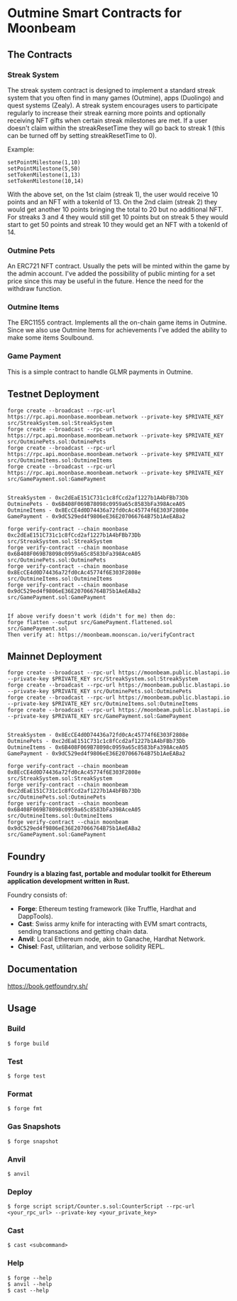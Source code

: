 # Outmine Smart Contracts for Moonbeam

## The Contracts

### Streak System
The streak system contract is designed to implement a standard streak system that you often find in many games (Outmine), apps (Duolingo) and quest systems (Zealy). A streak system encourages users to participate regularly to increase their streak earning more points and optionally receiving NFT gifts when certain streak milestones are met. If a user doesn't claim within the streakResetTime they will go back to streak 1 (this can be turned off by setting streakResetTime to 0).

Example:
```code
setPointMilestone(1,10)
setPointMilestone(5,50)
setTokenMilestone(1,13)
setTokenMilestone(10,14)
```
With the above set, on the 1st claim (streak 1), the user would receive 10 points and an NFT with a tokenId of 13. On the 2nd claim (streak 2) they would get another 10 points bringing the total to 20 but no additional NFT. For streaks 3 and 4 they would still get 10 points but on streak 5 they would start to get 50 points and streak 10 they would get an NFT with a tokenId of 14.


### Outmine Pets
An ERC721 NFT contract. Usually the pets will be minted within the game by the admin account. I've added the possibility of public minting for a set price since this may be useful in the future. Hence the need for the withdraw function.

### Outmine Items
The ERC1155 contract. Implements all the on-chain game items in Outmine. Since we also use Outmine Items for achievements I've added the ability to make some items Soulbound.

### Game Payment
This is a simple contract to handle GLMR payments in Outmine.


## Testnet Deployment
```
forge create --broadcast --rpc-url https://rpc.api.moonbase.moonbeam.network --private-key $PRIVATE_KEY src/StreakSystem.sol:StreakSystem
forge create --broadcast --rpc-url https://rpc.api.moonbase.moonbeam.network --private-key $PRIVATE_KEY src/OutminePets.sol:OutminePets
forge create --broadcast --rpc-url https://rpc.api.moonbase.moonbeam.network --private-key $PRIVATE_KEY src/OutmineItems.sol:OutmineItems
forge create --broadcast --rpc-url https://rpc.api.moonbase.moonbeam.network --private-key $PRIVATE_KEY src/GamePayment.sol:GamePayment


StreakSystem - 0xc2dEaE151C731c1c8fCcd2af1227b1A4bFBb73Db
OutminePets - 0x6B408F069B78098c0959a65c8583bFa398AceA05
OutmineItems - 0x8EcCE4d0D74436a72fd0cAc45774f6E303F2808e
GamePayment - 0x9dC529ed4f9806eE36E207066764B75b1AeEABa2

forge verify-contract --chain moonbase 0xc2dEaE151C731c1c8fCcd2af1227b1A4bFBb73Db src/StreakSystem.sol:StreakSystem
forge verify-contract --chain moonbase 0x6B408F069B78098c0959a65c8583bFa398AceA05 src/OutminePets.sol:OutminePets
forge verify-contract --chain moonbase 0x8EcCE4d0D74436a72fd0cAc45774f6E303F2808e src/OutmineItems.sol:OutmineItems
forge verify-contract --chain moonbase 0x9dC529ed4f9806eE36E207066764B75b1AeEABa2 src/GamePayment.sol:GamePayment


If above verify doesn't work (didn't for me) then do:
forge flatten --output src/GamePayment.flattened.sol src/GamePayment.sol
Then verify at: https://moonbeam.moonscan.io/verifyContract

```

## Mainnet Deployment
```
forge create --broadcast --rpc-url https://moonbeam.public.blastapi.io --private-key $PRIVATE_KEY src/StreakSystem.sol:StreakSystem
forge create --broadcast --rpc-url https://moonbeam.public.blastapi.io --private-key $PRIVATE_KEY src/OutminePets.sol:OutminePets
forge create --broadcast --rpc-url https://moonbeam.public.blastapi.io --private-key $PRIVATE_KEY src/OutmineItems.sol:OutmineItems
forge create --broadcast --rpc-url https://moonbeam.public.blastapi.io --private-key $PRIVATE_KEY src/GamePayment.sol:GamePayment


StreakSystem - 0x8EcCE4d0D74436a72fd0cAc45774f6E303F2808e
OutminePets - 0xc2dEaE151C731c1c8fCcd2af1227b1A4bFBb73Db
OutmineItems - 0x6B408F069B78098c0959a65c8583bFa398AceA05
GamePayment - 0x9dC529ed4f9806eE36E207066764B75b1AeEABa2

forge verify-contract --chain moonbeam 0x8EcCE4d0D74436a72fd0cAc45774f6E303F2808e src/StreakSystem.sol:StreakSystem
forge verify-contract --chain moonbeam 0xc2dEaE151C731c1c8fCcd2af1227b1A4bFBb73Db src/OutminePets.sol:OutminePets
forge verify-contract --chain moonbeam 0x6B408F069B78098c0959a65c8583bFa398AceA05 src/OutmineItems.sol:OutmineItems
forge verify-contract --chain moonbeam 0x9dC529ed4f9806eE36E207066764B75b1AeEABa2 src/GamePayment.sol:GamePayment

```



## Foundry

**Foundry is a blazing fast, portable and modular toolkit for Ethereum application development written in Rust.**

Foundry consists of:

-   **Forge**: Ethereum testing framework (like Truffle, Hardhat and DappTools).
-   **Cast**: Swiss army knife for interacting with EVM smart contracts, sending transactions and getting chain data.
-   **Anvil**: Local Ethereum node, akin to Ganache, Hardhat Network.
-   **Chisel**: Fast, utilitarian, and verbose solidity REPL.

## Documentation

https://book.getfoundry.sh/

## Usage

### Build

```shell
$ forge build
```

### Test

```shell
$ forge test
```

### Format

```shell
$ forge fmt
```

### Gas Snapshots

```shell
$ forge snapshot
```

### Anvil

```shell
$ anvil
```

### Deploy

```shell
$ forge script script/Counter.s.sol:CounterScript --rpc-url <your_rpc_url> --private-key <your_private_key>
```

### Cast

```shell
$ cast <subcommand>
```

### Help

```shell
$ forge --help
$ anvil --help
$ cast --help
```

